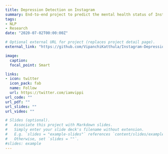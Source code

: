 ```yaml
---
title: Depression Detection on Instagram
summary: End-to-end project to predict the mental health status of Instagram users from their posts and images. Built Un-supervised LDA and Semi-supervised Topic Models using text features.
tags:
- NLP
- Research
date: "2020-07-02T00:00:00Z"

# Optional external URL for project (replaces project detail page).
external_link: "https://github.com/VipanchiKatthula/Instagram-Depression-Detection"

image:
  caption: 
  focal_point: Smart

links:
- icon: twitter
  icon_pack: fab
  name: Follow
  url: https://twitter.com/iamvippi
url_code: ""
url_pdf: ""
url_slides: ""
url_video: ""

# Slides (optional).
#   Associate this project with Markdown slides.
#   Simply enter your slide deck's filename without extension.
#   E.g. `slides = "example-slides"` references `content/slides/example-slides.md`.
#   Otherwise, set `slides = ""`.
#slides: example
---
```


